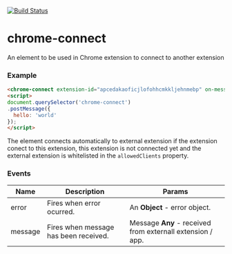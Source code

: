 [![Build Status](https://travis-ci.org/advanced-rest-client/chrome-connect.svg?branch=stage)](https://travis-ci.org/advanced-rest-client/chrome-connect)  

# chrome-connect

An element to be used in Chrome extension to connect to another extension

### Example
```html
<chrome-connect extension-id="apcedakaoficjlofohhcmkkljehnmebp" on-message="_onExternalMessage" connected="{{connected}}"></chrome-connect>
<script>
document.querySelector('chrome-connect')
.postMessage({
  hello: 'world'
});
</script>
```

The element connects automatically to external extension if the extension conect
to this extension, this extension is not connected yet and the external extension
is whitelisted in the `allowedClients` property.



### Events
| Name | Description | Params |
| --- | --- | --- |
| error | Fires when error ocurred. | An **Object** - error object. |
| message | Fires when message has been received. | Message **Any** - received from externall extension / app. |
